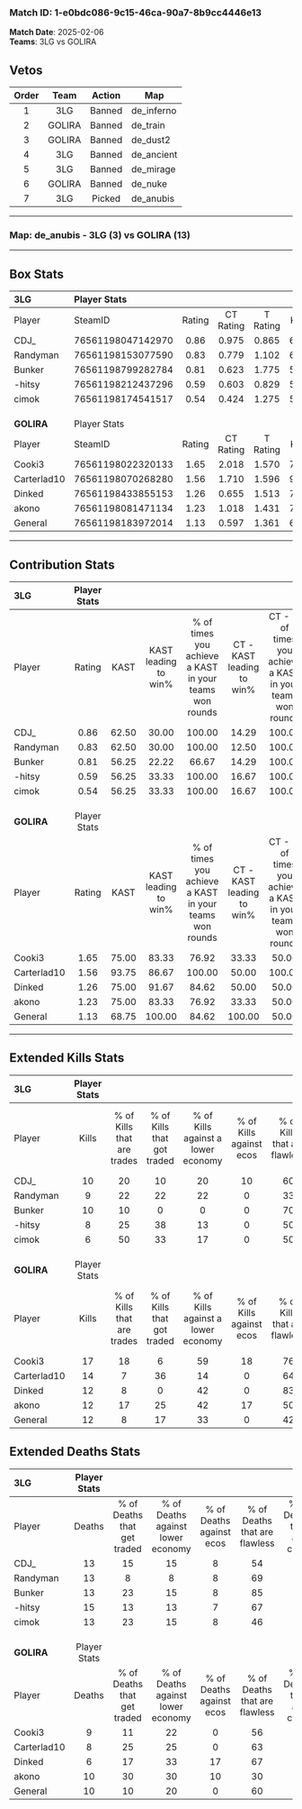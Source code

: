 ### Match ID: 1-e0bdc086-9c15-46ca-90a7-8b9cc4446e13  
**Match Date**: 2025-02-06  
**Teams**: 3LG vs GOLIRA  

## Vetos  

| Order | Team | Action | Map |
| :---: | :--: | :----: | --- |
| 1 | 3LG | Banned | de_inferno |
| 2 | GOLIRA | Banned | de_train |
| 3 | GOLIRA | Banned | de_dust2 |
| 4 | 3LG | Banned | de_ancient |
| 5 | 3LG | Banned | de_mirage |
| 6 | GOLIRA | Banned | de_nuke |
| 7 | 3LG | Picked | de_anubis |

---  

### **Map**: de_anubis - 3LG (3) vs GOLIRA (13)  
---  

## Box Stats  

| **3LG**     | Player Stats      |        |           |          |       |       |       |         |        |      |     |
| :- | :- | :-: | :-: | :-: | :-: | :-: | :-: | :-: | :-: | :-: | :-: |
| Player      | SteamID           | Rating | CT Rating | T Rating | KAST  |  ADR  | Kills | Assists | Deaths | K/D  | HS% |
| CDJ_        | 76561198047142970 |  0.86  |   0.975   |  0.865   | 62.50 | 71.9  |  10   |    1    |   13   | 0.77 | 60  |
| Randyman    | 76561198153077590 |  0.83  |   0.779   |  1.102   | 62.50 | 72.1  |   9   |    4    |   13   | 0.69 | 22  |
| Bunker      | 76561198799282784 |  0.81  |   0.623   |  1.775   | 56.25 | 68.4  |  10   |    2    |   13   | 0.77 | 50  |
| -hitsy      | 76561198212437296 |  0.59  |   0.603   |  0.829   | 56.25 | 54.4  |   8   |    2    |   15   | 0.53 | 25  |
| cimok       | 76561198174541517 |  0.54  |   0.424   |  1.275   | 56.25 | 48.4  |   6   |    3    |   13   | 0.46 | 66  |
|             |                   |        |           |          |       |       |       |         |        |      |     |
|             |                   |        |           |          |       |       |       |         |        |      |     |
|             |                   |        |           |          |       |       |       |         |        |      |     |
| **GOLIRA**  | Player Stats      |        |           |          |       |       |       |         |        |      |     |
| Player      | SteamID           | Rating | CT Rating | T Rating | KAST  |  ADR  | Kills | Assists | Deaths | K/D  | HS% |
| Cooki3      | 76561198022320133 |  1.65  |   2.018   |  1.570   | 75.00 | 119.8 |  17   |    6    |   9    | 1.89 | 64  |
| Carterlad10 | 76561198070268280 |  1.56  |   1.710   |  1.596   | 93.75 | 92.3  |  14   |    4    |   8    | 1.75 | 57  |
| Dinked      | 76561198433855153 |  1.26  |   0.655   |  1.513   | 75.00 | 60.6  |  12   |    2    |   6    | 2.00 | 41  |
| akono       | 76561198081471134 |  1.23  |   1.018   |  1.431   | 75.00 | 83.3  |  12   |    6    |   10   | 1.20 | 50  |
| General     | 76561198183972014 |  1.13  |   0.597   |  1.361   | 68.75 | 77.9  |  12   |    1    |   10   | 1.20 | 75  |
---  

## Contribution Stats  

| **3LG**     | Player Stats |       |                      |                                                        |                           |                                                             |                          |                                                            |
| :- | :-: | :-: | :-: | :-: | :-: | :-: | :-: | :-: |
| Player      |    Rating    | KAST  | KAST leading to win% | % of times you achieve a KAST in your teams won rounds | CT - KAST leading to win% | CT - % of times you achieve a KAST in your teams won rounds | T - KAST leading to win% | T - % of times you achieve a KAST in your teams won rounds |
| CDJ_        |     0.86     | 62.50 |        30.00         |                         100.00                         |           14.29           |                           100.00                            |          66.67           |                           100.00                           |
| Randyman    |     0.83     | 62.50 |        30.00         |                         100.00                         |           12.50           |                           100.00                            |          100.00          |                           100.00                           |
| Bunker      |     0.81     | 56.25 |        22.22         |                         66.67                          |           14.29           |                           100.00                            |          50.00           |                           50.00                            |
| -hitsy      |     0.59     | 56.25 |        33.33         |                         100.00                         |           16.67           |                           100.00                            |          66.67           |                           100.00                           |
| cimok       |     0.54     | 56.25 |        33.33         |                         100.00                         |           16.67           |                           100.00                            |          66.67           |                           100.00                           |
|             |              |       |                      |                                                        |                           |                                                             |                          |                                                            |
|             |              |       |                      |                                                        |                           |                                                             |                          |                                                            |
|             |              |       |                      |                                                        |                           |                                                             |                          |                                                            |
| **GOLIRA**  | Player Stats |       |                      |                                                        |                           |                                                             |                          |                                                            |
| Player      |    Rating    | KAST  | KAST leading to win% | % of times you achieve a KAST in your teams won rounds | CT - KAST leading to win% | CT - % of times you achieve a KAST in your teams won rounds | T - KAST leading to win% | T - % of times you achieve a KAST in your teams won rounds |
| Cooki3      |     1.65     | 75.00 |        83.33         |                         76.92                          |           33.33           |                            50.00                            |          100.00          |                           81.82                            |
| Carterlad10 |     1.56     | 93.75 |        86.67         |                         100.00                         |           50.00           |                           100.00                            |          100.00          |                           100.00                           |
| Dinked      |     1.26     | 75.00 |        91.67         |                         84.62                          |           50.00           |                            50.00                            |          100.00          |                           90.91                            |
| akono       |     1.23     | 75.00 |        83.33         |                         76.92                          |           33.33           |                            50.00                            |          100.00          |                           81.82                            |
| General     |     1.13     | 68.75 |        100.00        |                         84.62                          |          100.00           |                            50.00                            |          100.00          |                           90.91                            |
---  

## Extended Kills Stats  

| **3LG**     | Player Stats |                            |                            |                                    |                         |                              |                                 |                                       |                    |           |
| :- | :-: | :-: | :-: | :-: | :-: | :-: | :-: | :-: | :-: | :-: |
| Player      |    Kills     | % of Kills that are trades | % of Kills that got traded | % of Kills against a lower economy | % of Kills against ecos | % of Kills that are flawless | % of Kills that are close duels | % of Kills that are assisted by flash | Pistol Round Kills | AWP Kills |
| CDJ_        |      10      |             20             |             10             |                 20                 |           10            |              60              |                0                |                   0                   |         0          |     0     |
| Randyman    |      9       |             22             |             22             |                 22                 |            0            |              33              |               11                |                   0                   |         1          |     0     |
| Bunker      |      10      |             10             |             0              |                 0                  |            0            |              70              |                0                |                   0                   |         3          |     2     |
| -hitsy      |      8       |             25             |             38             |                 13                 |            0            |              50              |               13                |                   0                   |         0          |     4     |
| cimok       |      6       |             50             |             33             |                 17                 |            0            |              50              |               17                |                   0                   |         2          |     0     |
|             |              |                            |                            |                                    |                         |                              |                                 |                                       |                    |           |
|             |              |                            |                            |                                    |                         |                              |                                 |                                       |                    |           |
|             |              |                            |                            |                                    |                         |                              |                                 |                                       |                    |           |
| **GOLIRA**  | Player Stats |                            |                            |                                    |                         |                              |                                 |                                       |                    |           |
| Player      |    Kills     | % of Kills that are trades | % of Kills that got traded | % of Kills against a lower economy | % of Kills against ecos | % of Kills that are flawless | % of Kills that are close duels | % of Kills that are assisted by flash | Pistol Round Kills | AWP Kills |
| Cooki3      |      17      |             18             |             6              |                 59                 |           18            |              76              |                6                |                   6                   |         1          |     0     |
| Carterlad10 |      14      |             7              |             36             |                 14                 |            0            |              64              |                7                |                   0                   |         3          |     0     |
| Dinked      |      12      |             8              |             0              |                 42                 |            0            |              83              |                0                |                   0                   |         0          |     2     |
| akono       |      12      |             17             |             25             |                 42                 |           17            |              50              |               17                |                   0                   |         1          |     0     |
| General     |      12      |             8              |             17             |                 33                 |            0            |              42              |                8                |                   0                   |         4          |     0     |
## Extended Deaths Stats  

| **3LG**     | Player Stats |                             |                                   |                          |                               |                            |                           |               |
| :- | :-: | :-: | :-: | :-: | :-: | :-: | :-: | :-: |
| Player      |    Deaths    | % of Deaths that get traded | % of Deaths against lower economy | % of Deaths against ecos | % of Deaths that are flawless | % of Deaths that are close | % of Deaths while blinded | Deaths to AWP |
| CDJ_        |      13      |             15              |                15                 |            8             |              54               |             8              |             0             |       1       |
| Randyman    |      13      |              8              |                 8                 |            8             |              69               |             8              |             0             |       0       |
| Bunker      |      13      |             23              |                15                 |            8             |              85               |             8              |             8             |       0       |
| -hitsy      |      15      |             13              |                13                 |            7             |              67               |             0              |             0             |       1       |
| cimok       |      13      |             23              |                15                 |            8             |              46               |             15             |             0             |       0       |
|             |              |                             |                                   |                          |                               |                            |                           |               |
|             |              |                             |                                   |                          |                               |                            |                           |               |
|             |              |                             |                                   |                          |                               |                            |                           |               |
| **GOLIRA**  | Player Stats |                             |                                   |                          |                               |                            |                           |               |
| Player      |    Deaths    | % of Deaths that get traded | % of Deaths against lower economy | % of Deaths against ecos | % of Deaths that are flawless | % of Deaths that are close | % of Deaths while blinded | Deaths to AWP |
| Cooki3      |      9       |             11              |                22                 |            0             |              56               |             0              |             0             |       3       |
| Carterlad10 |      8       |             25              |                25                 |            0             |              63               |             0              |             0             |       1       |
| Dinked      |      6       |             17              |                33                 |            17            |              67               |             17             |             0             |       1       |
| akono       |      10      |             30              |                30                 |            10            |              30               |             20             |             0             |       1       |
| General     |      10      |             10              |                20                 |            0             |              60               |             0              |             0             |       0       |
